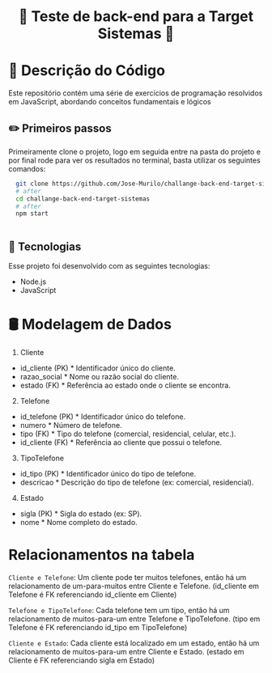 <h1 align="center">🚀 Teste de back-end para a Target Sistemas 🚀</h1>

# 📃 Descrição do Código

Este repositório contém uma série de exercícios de programação resolvidos em JavaScript, abordando conceitos fundamentais e lógicos

## ✏️ Primeiros passos

Primeiramente clone o projeto, logo em seguida entre na pasta do projeto e por final rode para ver os resultados no terminal, basta utilizar os seguintes comandos:

```bash
  git clone https://github.com/Jose-Murilo/challange-back-end-target-sistemas.git
  # after
  cd challange-back-end-target-sistemas
  # after
  npm start
  
```

## 🚀 Tecnologias

Esse projeto foi desenvolvido com as seguintes tecnologias:

- Node.js
- JavaScript

# 🛢️ Modelagem de Dados
1. Cliente
  - id_cliente (PK) * Identificador único do cliente.
  - razao_social * Nome ou razão social do cliente.
  - estado (FK) * Referência ao estado onde o cliente se encontra.

2. Telefone
  - id_telefone (PK) * Identificador único do telefone.
  - numero * Número de telefone.
  - tipo (FK) * Tipo do telefone (comercial, residencial, celular, etc.).
  - id_cliente (FK) * Referência ao cliente que possui o telefone.

3. TipoTelefone
  - id_tipo (PK) * Identificador único do tipo de telefone.
  - descricao * Descrição do tipo de telefone (ex: comercial, residencial).

4. Estado
  - sigla (PK) * Sigla do estado (ex: SP).
  - nome * Nome completo do estado.

# Relacionamentos na tabela
`Cliente e Telefone`: Um cliente pode ter muitos telefones, então há um relacionamento de um-para-muitos entre Cliente e Telefone. (id_cliente em Telefone é FK referenciando id_cliente em Cliente)

`Telefone e TipoTelefone`: Cada telefone tem um tipo, então há um relacionamento de muitos-para-um entre Telefone e TipoTelefone. (tipo em Telefone é FK referenciando id_tipo em TipoTelefone)

`Cliente e Estado`: Cada cliente está localizado em um estado, então há um relacionamento de muitos-para-um entre Cliente e Estado. (estado em Cliente é FK referenciando sigla em Estado)

